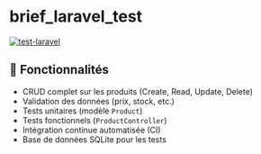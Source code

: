 ﻿# brief_laravel_test

[![test-laravel](https://github.com/TimothePcnd/brief_laravel_test/actions/workflows/laravel-tests.yml/badge.svg)](https://github.com/TimothePcnd/brief_laravel_test/actions/workflows/laravel-tests.yml)


## 🚀 Fonctionnalités

- CRUD complet sur les produits (Create, Read, Update, Delete)
- Validation des données (prix, stock, etc.)
- Tests unitaires (modèle `Product`)
- Tests fonctionnels (`ProductController`)
- Intégration continue automatisée (CI)
- Base de données SQLite pour les tests

